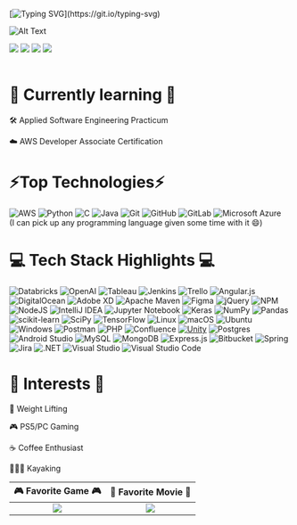 [![Typing SVG](https://readme-typing-svg.demolab.com?font=Fira+Code&size=19&duration=2700&pause=600&width=500&lines=I'm+Jason.+Welcome+to+my+GitHub!;Senior+CS+Student+%40+UCF;I+love+programming+%26+bad+jokes!;Why+do+Java+programmers+need+glasses%3F;Because+they+can't+C%23.;Kinda+smells+like+updog+in+here.)](https://git.io/typing-svg)

![Alt Text](https://c.tenor.com/-p-p8MvwM3AAAAAM/dog-funny.gif)

[![](https://img.shields.io/badge/WEBSITE-2ea44f?style=for-the-badge&logo=react)](https://jason-saini.com)
[![](https://img.shields.io/badge/📄resume-gray?&style=for-the-badge)](https://jason-saini.com/resume.pdf)
[![](https://img.shields.io/badge/linkedin-%230077B5.svg?&style=for-the-badge&logo=linkedin&logoColor=white)](https://www.linkedin.com/in/jason-saini/)
[![](https://img.shields.io/badge/Microsoft_Outlook-0078D4?style=for-the-badge&logo=microsoft-outlook&logoColor=white)](mailto:jason.saini@ucf.edu)
<br></br>

                     
🌱 Currently learning 🌱    
===============================
🛠️ Applied Software Engineering Practicum

☁️ AWS Developer Associate Certification


⚡Top Technologies⚡
==================================
![AWS](https://img.shields.io/badge/AWS-%23FF9900.svg?style=for-the-badge&logo=amazon-aws&logoColor=white)
![Python](https://img.shields.io/badge/python-3670A0?style=for-the-badge&logo=python&logoColor=ffdd54)
![C](https://img.shields.io/badge/c-%2300599C.svg?style=for-the-badge&logo=c&logoColor=white)
![Java](https://img.shields.io/badge/Java-ED8B00?style=for-the-badge&logo=openjdk&logoColor=white)
![Git](https://img.shields.io/badge/git-%23F05033.svg?style=for-the-badge&logo=git&logoColor=white)
![GitHub](https://img.shields.io/badge/github-%23121011.svg?style=for-the-badge&logo=github&logoColor=white)
![GitLab](https://img.shields.io/badge/GitLab-330F63?style=for-the-badge&logo=gitlab&logoColor=white)
![Microsoft Azure](https://img.shields.io/badge/Microsoft%20Azure-0078D4?logo=microsoftazure&logoColor=fff&style=for-the-badge)
<br/>
(I can pick up any programming language given some time with it :smile:)

💻 Tech Stack Highlights 💻
============================================
![Databricks](https://img.shields.io/badge/Databricks-FF3621?style=for-the-badge&logo=Databricks&logoColor=white)
![OpenAI](https://img.shields.io/badge/OpenAI-412991.svg?style=for-the-badge&logo=OpenAI&logoColor=white)
![Tableau](https://img.shields.io/badge/Tableau-E97627.svg?style=for-the-badge&logo=Tableau&logoColor=white)
![Jenkins](https://img.shields.io/badge/jenkins-%232C5263.svg?style=for-the-badge&logo=jenkins&logoColor=white)
![Trello](https://img.shields.io/badge/Trello-%23026AA7.svg?style=for-the-badge&logo=Trello&logoColor=white)
![Angular.js](https://img.shields.io/badge/angular.js-%23E23237.svg?style=for-the-badge&logo=angularjs&logoColor=white)
![DigitalOcean](https://img.shields.io/badge/DigitalOcean-%230167ff.svg?style=for-the-badge&logo=digitalOcean&logoColor=white)
![Adobe XD](https://img.shields.io/badge/Adobe%20XD-470137?style=for-the-badge&logo=Adobe%20XD&logoColor=#FF61F6)
![Apache Maven](https://img.shields.io/badge/Apache%20Maven-C71A36?style=for-the-badge&logo=Apache%20Maven&logoColor=white)
![Figma](https://img.shields.io/badge/figma-%23F24E1E.svg?style=for-the-badge&logo=figma&logoColor=white)
![jQuery](https://img.shields.io/badge/jquery-%230769AD.svg?style=for-the-badge&logo=jquery&logoColor=white)
![NPM](https://img.shields.io/badge/NPM-%23000000.svg?style=for-the-badge&logo=npm&logoColor=white)
![NodeJS](https://img.shields.io/badge/node.js-6DA55F?style=for-the-badge&logo=node.js&logoColor=white)
![IntelliJ IDEA](https://img.shields.io/badge/IntelliJIDEA-000000.svg?style=for-the-badge&logo=intellij-idea&logoColor=white)
![Jupyter Notebook](https://img.shields.io/badge/jupyter-%23FA0F00.svg?style=for-the-badge&logo=jupyter&logoColor=white)
![Keras](https://img.shields.io/badge/Keras-%23D00000.svg?style=for-the-badge&logo=Keras&logoColor=white)
![NumPy](https://img.shields.io/badge/numpy-%23013243.svg?style=for-the-badge&logo=numpy&logoColor=white)
![Pandas](https://img.shields.io/badge/pandas-%23150458.svg?style=for-the-badge&logo=pandas&logoColor=white)
![scikit-learn](https://img.shields.io/badge/scikit--learn-%23F7931E.svg?style=for-the-badge&logo=scikit-learn&logoColor=white)
![SciPy](https://img.shields.io/badge/SciPy-%230C55A5.svg?style=for-the-badge&logo=scipy&logoColor=%white)
![TensorFlow](https://img.shields.io/badge/TensorFlow-%23FF6F00.svg?style=for-the-badge&logo=TensorFlow&logoColor=white)
![Linux](https://img.shields.io/badge/Linux-FCC624?style=for-the-badge&logo=linux&logoColor=black)
![macOS](https://img.shields.io/badge/mac%20os-000000?style=for-the-badge&logo=macos&logoColor=F0F0F0)
![Ubuntu](https://img.shields.io/badge/Ubuntu-E95420?style=for-the-badge&logo=ubuntu&logoColor=white)
![Windows](https://img.shields.io/badge/Windows-0078D6?style=for-the-badge&logo=windows&logoColor=white)
![Postman](https://img.shields.io/badge/Postman-FF6C37?style=for-the-badge&logo=postman&logoColor=white)
![PHP](https://img.shields.io/badge/php-%23777BB4.svg?style=for-the-badge&logo=php&logoColor=white)
![Confluence](https://img.shields.io/badge/confluence-%23172BF4.svg?style=for-the-badge&logo=confluence&logoColor=white)
[![Unity](https://img.shields.io/badge/unity-%23000000.svg?style=for-the-badge&logo=unity&logoColor=white)]()
![Postgres](https://img.shields.io/badge/postgres-%23316192.svg?style=for-the-badge&logo=postgresql&logoColor=white)
![Android Studio](https://img.shields.io/badge/Android%20Studio-3DDC84.svg?style=for-the-badge&logo=android-studio&logoColor=white)
![MySQL](https://img.shields.io/badge/mysql-%2300f.svg?style=for-the-badge&logo=mysql&logoColor=white)
![MongoDB](https://img.shields.io/badge/MongoDB-%234ea94b.svg?style=for-the-badge&logo=mongodb&logoColor=white)
![Express.js](https://img.shields.io/badge/express.js-%23404d59.svg?style=for-the-badge&logo=express&logoColor=%2361DAFB)
![Bitbucket](https://img.shields.io/badge/bitbucket-%230047B3.svg?style=for-the-badge&logo=bitbucket&logoColor=white)
![Spring](https://img.shields.io/badge/spring-%236DB33F.svg?style=for-the-badge&logo=spring&logoColor=white)
![Jira](https://img.shields.io/badge/jira-%230A0FFF.svg?style=for-the-badge&logo=jira&logoColor=white)
![.NET](https://img.shields.io/badge/.NET-5C2D91?style=for-the-badge&logo=.net&logoColor=white)
![Visual Studio](https://img.shields.io/badge/Visual%20Studio-5C2D91.svg?style=for-the-badge&logo=Visual-Studio&logoColor=white)
![Visual Studio Code](https://img.shields.io/badge/Visual%20Studio%20Code-0078d7.svg?style=for-the-badge&logo=visual-studio-code&logoColor=white)

🍂 Interests 🍂
============================================
💪 Weight Lifting

🎮 PS5/PC Gaming

☕ Coffee Enthusiast

🚣🏽‍♂️ Kayaking

🎮 Favorite Game 🎮            | 🎥 Favorite Movie 🎥
:-------------------------:|:-------------------------:
![](https://media4.giphy.com/media/v1.Y2lkPTc5MGI3NjExeXpsZW45NGxnd2d5cG1sZmN4NDliZXV3Ymh6aXhndjFrNDBvazIyYSZlcD12MV9pbnRlcm5hbF9naWZfYnlfaWQmY3Q9Zw/oLMwktPEnnvXio72Ke/giphy.webp)|  [![](https://media2.giphy.com/media/v1.Y2lkPTc5MGI3NjExaGVvNXBseHNiMmk4MGNjd3FqNnpma2ZqenlkMXFkYjM1dHg5cDJhZSZlcD12MV9pbnRlcm5hbF9naWZfYnlfaWQmY3Q9cw/y1qWqfAK6Hwd7HiEX2/giphy.gif)](https://media1.tenor.com/m/jysJSTSew24AAAAd/spiderverse-across-the-spiderverse.gif)
